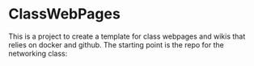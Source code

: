 # ClassWebPages

This is a project to create a template for class webpages and wikis that relies on docker and github.  The starting point is the repo for the networking class: 
